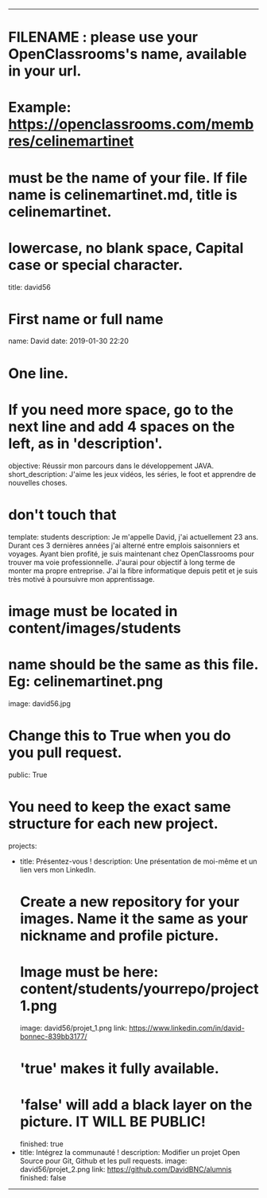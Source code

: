 ---

# FILENAME : please use your OpenClassrooms's name, available in your url.
# Example: https://openclassrooms.com/membres/celinemartinet
# must be the name of your file. If file name is celinemartinet.md, title is celinemartinet.
# lowercase, no blank space, Capital case or special character.
title: david56

# First name or full name
name: David
date: 2019-01-30 22:20

# One line.
# If you need more space, go to the next line and add 4 spaces on the left, as in 'description'.
objective: Réussir mon parcours dans le développement JAVA.
short_description: J'aime les jeux vidéos, les séries, le foot et apprendre de nouvelles choses.

# don't touch that
template: students
description:
    Je m'appelle David, j'ai actuellement 23 ans. Durant ces 3 dernières années j'ai alterné entre emplois saisonniers et voyages.
    Ayant bien profité, je suis maintenant chez OpenClassrooms pour trouver ma voie professionnelle. J'aurai pour objectif
    à long terme de monter ma propre entreprise. J'ai la fibre informatique depuis petit et je suis très motivé à poursuivre mon apprentissage.

# image must be located in content/images/students
# name should be the same as this file. Eg: celinemartinet.png
image: david56.jpg

# Change this to True when you do you pull request.
public: True

# You need to keep the exact same structure for each new project.
projects:
  - title: Présentez-vous !
    description: Une présentation de moi-même et un lien vers mon LinkedIn.
    # Create a new repository for your images. Name it the same as your nickname and profile picture.
    # Image must be here: content/students/yourrepo/project1.png
    image: david56/projet_1.png
    link: https://www.linkedin.com/in/david-bonnec-839bb3177/
    # 'true' makes it fully available.
    # 'false' will add a black layer on the picture. IT WILL BE PUBLIC!
    finished: true
  - title: Intégrez la communauté !
    description: Modifier un projet Open Source pour Git, Github et les pull requests. 
    image: david56/projet_2.png
    link: https://github.com/DavidBNC/alumnis
    finished: false

---